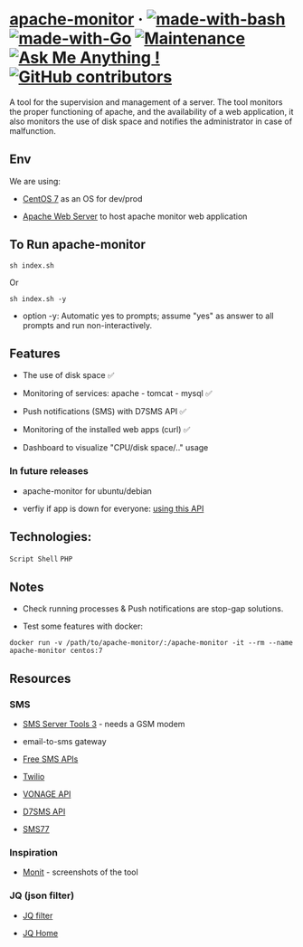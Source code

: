 # [apache-monitor](https://github.com/ilkou/apache-monitor) &middot; [![made-with-bash](https://img.shields.io/badge/Made%20with-Bash-1f425f.svg)](https://www.gnu.org/software/bash/) [![made-with-Go](https://img.shields.io/badge/Made%20with-Go-1f425f.svg)](http://golang.org) [![Maintenance](https://img.shields.io/badge/Maintained%3F-no-red.svg)](https://bitbucket.org/lbesson/ansi-colors) [![Ask Me Anything !](https://img.shields.io/badge/Ask%20me-anything-1abc9c.svg)](https://ilkou.github.io) [![GitHub contributors](https://img.shields.io/github/contributors/ilkou/minilibx)](https://github.com/ilkou/apache-monitor/graphs/contributors)


A tool for the supervision and management of a server. The tool monitors the proper functioning of apache, and the availability of a web application, it also monitors the use of disk space and notifies the administrator in case of malfunction.

## Env

We are using:

* [CentOS 7](https://pixelabs.fr/machine-virtuelle-centos-7-virtualbox/) as an OS for dev/prod

* [Apache Web Server](https://www.digitalocean.com/community/tutorials/how-to-install-the-apache-web-server-on-centos-7) to host apache monitor web application

## To Run apache-monitor

`
sh index.sh
`

Or

`
sh index.sh -y
`

* option -y: Automatic yes to prompts; assume "yes" as answer to all prompts and run non-interactively.



## Features

* The use of disk space ✅

* Monitoring of services: apache - tomcat - mysql ✅

* Push notifications (SMS) with D7SMS API ✅

* Monitoring of the installed web apps (curl) ✅

* Dashboard to visualize "CPU/disk space/.." usage

### In future releases

* apache-monitor for ubuntu/debian

* verfiy if app is down for everyone: [using this API](https://downforeveryoneorjustme.com)

## Technologies:

`Script Shell` `PHP`

## Notes

* Check running processes & Push notifications are stop-gap solutions.

* Test some features with docker:

`
docker run -v /path/to/apache-monitor/:/apache-monitor -it --rm --name apache-monitor centos:7
`

## Resources

### SMS

* [SMS Server Tools 3](http://smstools3.kekekasvi.com/) - needs a GSM modem

* email-to-sms gateway

* [Free SMS APIs](https://rapidapi.com/collection/free-sms-apis)

* [Twilio](https://www.twilio.com/sms)

* [VONAGE API](https://dashboard.nexmo.com/getting-started/sms)

* [D7SMS API](https://dashboard.d7networks.com/)

* [SMS77](https://app.sms77.io/)

### Inspiration

* [Monit](https://mmonit.com/monit/#screenshots) - screenshots of the tool

### JQ (json filter)

* [JQ filter](https://jqplay.org/)

* [JQ Home](https://stedolan.github.io/jq/)

